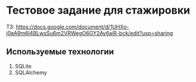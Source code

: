 # Тестовое задание для стажировки
ТЗ: https://docs.google.com/document/d/1UHXo-j0eA9m6l4BLwsSu6m2VRWegO6GY2Av6aiR-bck/edit?usp=sharing

## Используемые технологии
1. SQLite
2. SQLAlchemy
